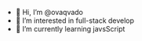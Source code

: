 - 👋 Hi, I’m @ovaqvado
- 👀 I’m interested in full-stack develop
- 🌱 I’m currently learning javsScript

<!---
ovaqvado/ovaqvado is a ✨ special ✨ repository because its `README.md` (this file) appears on your GitHub profile.
You can click the Preview link to take a look at your changes.
--->
